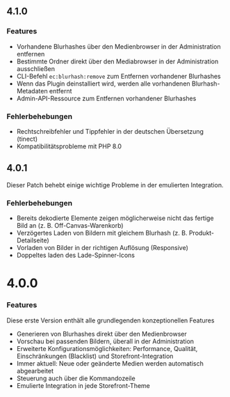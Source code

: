 ## 4.1.0

### Features

- Vorhandene Blurhashes über den Medienbrowser in der Administration entfernen
- Bestimmte Ordner direkt über den Mediabrowser in der Administration ausschließen
- CLI-Befehl `ec:blurhash:remove` zum Entfernen vorhandener Blurhashes
- Wenn das Plugin deinstalliert wird, werden alle vorhandenen Blurhash-Metadaten entfernt
- Admin-API-Ressource zum Entfernen vorhandener Blurhashes

### Fehlerbehebungen

- Rechtschreibfehler und Tippfehler in der deutschen Übersetzung (tinect)
- Kompatibilitätsprobleme mit PHP 8.0

## 4.0.1

Dieser Patch behebt einige wichtige Probleme in der emulierten Integration.

### Fehlerbehebungen

- Bereits dekodierte Elemente zeigen möglicherweise nicht das fertige Bild an (z. B. Off-Canvas-Warenkorb)
- Verzögertes Laden von Bildern mit gleichem Blurhash (z. B. Produkt-Detailseite)
- Vorladen von Bilder in der richtigen Auflösung (Responsive)
- Doppeltes laden des Lade-Spinner-Icons

# 4.0.0

### Features

Diese erste Version enthält alle grundlegenden konzeptionellen Features

- Generieren von Blurhashes direkt über den Medienbrowser
- Vorschau bei passenden Bildern, überall in der Administration
- Erweiterte Konfigurationsmöglichkeiten: Performance, Qualität, Einschränkungen (Blacklist) und Storefront-Integration
- Immer aktuell: Neue oder geänderte Medien werden automatisch abgearbeitet
- Steuerung auch über die Kommandozeile
- Emulierte Integration in jede Storefront-Theme

